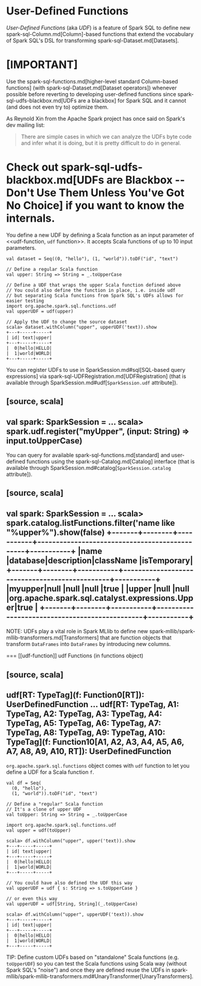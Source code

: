 # User-Defined Functions

*User-Defined Functions* (aka *UDF*) is a feature of Spark SQL to define new spark-sql-Column.md[Column]-based functions that extend the vocabulary of Spark SQL's DSL for transforming spark-sql-Dataset.md[Datasets].

[IMPORTANT]
====
Use the spark-sql-functions.md[higher-level standard Column-based functions] (with spark-sql-Dataset.md[Dataset operators]) whenever possible before reverting to developing user-defined functions since spark-sql-udfs-blackbox.md[UDFs are a blackbox] for Spark SQL and it cannot (and does not even try to) optimize them.

As Reynold Xin from the Apache Spark project has once said on Spark's dev mailing list:

> There are simple cases in which we can analyze the UDFs byte code and infer what it is doing, but it is pretty difficult to do in general.

Check out spark-sql-udfs-blackbox.md[UDFs are Blackbox -- Don't Use Them Unless You've Got No Choice] if you want to know the internals.
====

You define a new UDF by defining a Scala function as an input parameter of <<udf-function, `udf` function>>. It accepts Scala functions of up to 10 input parameters.

```
val dataset = Seq((0, "hello"), (1, "world")).toDF("id", "text")

// Define a regular Scala function
val upper: String => String = _.toUpperCase

// Define a UDF that wraps the upper Scala function defined above
// You could also define the function in place, i.e. inside udf
// but separating Scala functions from Spark SQL's UDFs allows for easier testing
import org.apache.spark.sql.functions.udf
val upperUDF = udf(upper)

// Apply the UDF to change the source dataset
scala> dataset.withColumn("upper", upperUDF('text)).show
+---+-----+-----+
| id| text|upper|
+---+-----+-----+
|  0|hello|HELLO|
|  1|world|WORLD|
+---+-----+-----+
```

You can register UDFs to use in SparkSession.md#sql[SQL-based query expressions] via spark-sql-UDFRegistration.md[UDFRegistration] (that is available through SparkSession.md#udf[`SparkSession.udf` attribute]).

[source, scala]
----
val spark: SparkSession = ...
scala> spark.udf.register("myUpper", (input: String) => input.toUpperCase)
----

You can query for available spark-sql-functions.md[standard] and user-defined functions using the spark-sql-Catalog.md[Catalog] interface (that is available through SparkSession.md#catalog[`SparkSession.catalog` attribute]).

[source, scala]
----
val spark: SparkSession = ...
scala> spark.catalog.listFunctions.filter('name like "%upper%").show(false)
+-------+--------+-----------+-----------------------------------------------+-----------+
|name   |database|description|className                                      |isTemporary|
+-------+--------+-----------+-----------------------------------------------+-----------+
|myupper|null    |null       |null                                           |true       |
|upper  |null    |null       |org.apache.spark.sql.catalyst.expressions.Upper|true       |
+-------+--------+-----------+-----------------------------------------------+-----------+
----

NOTE: UDFs play a vital role in Spark MLlib to define new spark-mllib/spark-mllib-transformers.md[Transformers] that are function objects that transform `DataFrames` into `DataFrames` by introducing new columns.

=== [[udf-function]] udf Functions (in functions object)

[source, scala]
----
udf[RT: TypeTag](f: Function0[RT]): UserDefinedFunction
...
udf[RT: TypeTag, A1: TypeTag, A2: TypeTag, A3: TypeTag, A4: TypeTag, A5: TypeTag, A6: TypeTag, A7: TypeTag, A8: TypeTag, A9: TypeTag, A10: TypeTag](f: Function10[A1, A2, A3, A4, A5, A6, A7, A8, A9, A10, RT]): UserDefinedFunction
----

`org.apache.spark.sql.functions` object comes with `udf` function to let you define a UDF for a Scala function `f`.

```
val df = Seq(
  (0, "hello"),
  (1, "world")).toDF("id", "text")

// Define a "regular" Scala function
// It's a clone of upper UDF
val toUpper: String => String = _.toUpperCase

import org.apache.spark.sql.functions.udf
val upper = udf(toUpper)

scala> df.withColumn("upper", upper('text)).show
+---+-----+-----+
| id| text|upper|
+---+-----+-----+
|  0|hello|HELLO|
|  1|world|WORLD|
+---+-----+-----+

// You could have also defined the UDF this way
val upperUDF = udf { s: String => s.toUpperCase }

// or even this way
val upperUDF = udf[String, String](_.toUpperCase)

scala> df.withColumn("upper", upperUDF('text)).show
+---+-----+-----+
| id| text|upper|
+---+-----+-----+
|  0|hello|HELLO|
|  1|world|WORLD|
+---+-----+-----+
```

TIP: Define custom UDFs based on "standalone" Scala functions (e.g. `toUpperUDF`) so you can test the Scala functions using Scala way (without Spark SQL's "noise") and once they are defined reuse the UDFs in spark-mllib/spark-mllib-transformers.md#UnaryTransformer[UnaryTransformers].
